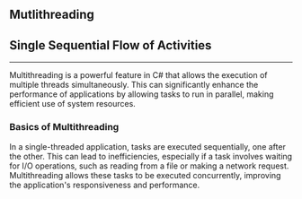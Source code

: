 ## Mutlithreading

## Single Sequential Flow of Activities

---

Multithreading is a powerful feature in C# that allows the execution of multiple threads simultaneously. This can significantly enhance the performance of applications by allowing tasks to run in parallel, making efficient use of system resources.

### Basics of Multithreading

In a single-threaded application, tasks are executed sequentially, one after the other. This can lead to inefficiencies, especially if a task involves waiting for I/O operations, such as reading from a file or making a network request. Multithreading allows these tasks to be executed concurrently, improving the application's responsiveness and performance.

